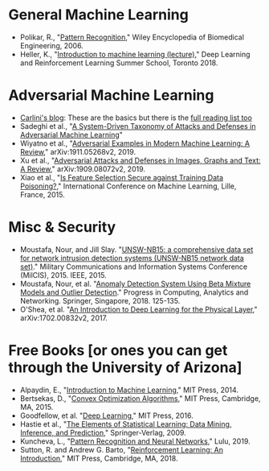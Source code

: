# General Machine Learning 
* Polikar, R., "[Pattern Recognition](http://users.rowan.edu/~polikar/RESEARCH/PUBLICATIONS/wiley06.pdf)," Wiley Encyclopedia of Biomedical Engineering, 2006. 
* Heller, K., "[Introduction to machine learning (lecture)](http://videolectures.net/DLRLsummerschool2018_heller_machine_learning/)," Deep Learning and Reinforcement Learning Summer School, Toronto 2018. 

# Adversarial Machine Learning 
* [Carlini's blog](https://nicholas.carlini.com/writing/2018/adversarial-machine-learning-reading-list.html): These are the basics but there is the [full reading list too](https://nicholas.carlini.com/writing/2019/all-adversarial-example-papers.html)
* Sadeghi et al., "[A System-Driven Taxonomy of Attacks and Defenses in Adversarial Machine Learning](https://ieeexplore.ieee.org/document/9099439)"
* Wiyatno et al., "[Adversarial Examples in Modern Machine Learning: A Review](https://arxiv.org/pdf/1911.05268.pdf)," arXiv:1911.05268v2, 2019. 
* Xu et al., "[Adversarial Attacks and Defenses in Images, Graphs and Text: A Review](https://arxiv.org/pdf/1909.08072.pdf)," arXiv:1909.08072v2, 2019. 
* Xiao et al., "[Is Feature Selection Secure against Training Data Poisoning?](https://arxiv.org/pdf/1804.07933.pdf)," International Conference on Machine Learning, Lille, France, 2015. 

# Misc & Security  
* Moustafa, Nour, and Jill Slay. "[UNSW-NB15: a comprehensive data set for network intrusion detection systems (UNSW-NB15 network data set)](https://ieeexplore.ieee.org/abstract/document/7348942)." Military Communications and Information Systems Conference (MilCIS), 2015. IEEE, 2015.
* Moustafa, Nour, et al. "[Anomaly Detection System Using Beta Mixture Models and Outlier Detection](https://link.springer.com/chapter/10.1007/978-981-10-7871-2_13)." Progress in Computing, Analytics and Networking. Springer, Singapore, 2018. 125-135.
* O'Shea, et al. "[An Introduction to Deep Learning for the Physical Layer](https://arxiv.org/pdf/1702.00832.pdf)," arXiv:1702.00832v2, 2017.


# Free Books [or ones you can get through the University of Arizona]
* Alpaydin, E., "[Introduction to Machine Learning](https://arizona-primo.hosted.exlibrisgroup.com/primo-explore/fulldisplay?docid=01UA_ALMA51786663630003843&vid=01UA&search_scope=Everything&tab=default_tab&lang=en_US&context=L&isFrbr=true)," MIT Press, 2014. 
* Bertsekas, D., "[Convex Optimization Algorithms](http://web.mit.edu/dimitrib/www/Contents_Preface_NEW_ALG.pdf)," MIT Press, Cambridge, MA, 2015. 
* Goodfellow, et al. "[Deep Learning](https://www.deeplearningbook.org/),"  MIT Press, 2016. 
* Hastie et al., "[The Elements of Statistical Learning: Data Mining, Inference, and Prediction](https://web.stanford.edu/~hastie/ElemStatLearn/)," Springer-Verlag, 2009. 
* Kuncheva, L., "[Pattern Recognition and Neural Networks](https://lucykuncheva.co.uk/PatternRecognitionTextbook.pdf)," Lulu, 2019. 
* Sutton, R. and Andrew G. Barto, "[Reinforcement Learning: An Introduction](http://incompleteideas.net/book/the-book.html)," MIT Press, Cambridge, MA, 2018.
